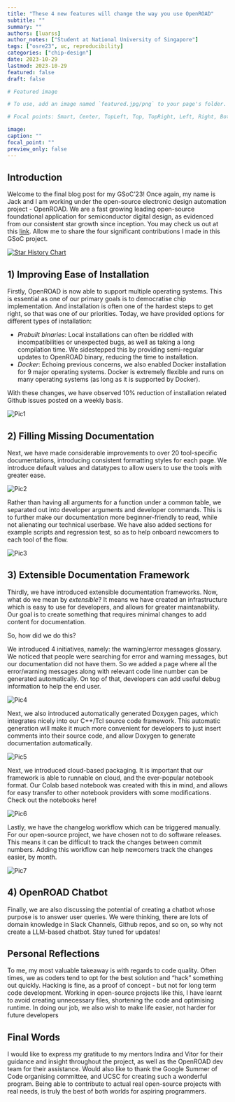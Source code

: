 ```yaml
---
title: "These 4 new features will change the way you use OpenROAD"
subtitle: ""
summary: ""
authors: [luarss]
author_notes: ["Student at National University of Singapore"]
tags: ["osre23", uc, reproducibility]
categories: ["chip-design"]
date: 2023-10-29
lastmod: 2023-10-29
featured: false
draft: false

# Featured image

# To use, add an image named `featured.jpg/png` to your page's folder.

# Focal points: Smart, Center, TopLeft, Top, TopRight, Left, Right, BottomLeft, Bottom, BottomRight.

image:
caption: ""
focal_point: ""
preview_only: false
---
```


## Introduction

Welcome to the final blog post for my GSoC’23! Once again, my name is
Jack and I am working under the open-source electronic design automation
project - OpenROAD. We are a fast growing leading open-source 
foundational application for semiconductor digital design, as evidenced 
from our consistent star growth since inception. You may check us out 
at this [link](https://github.com/The-OpenROAD-Project/OpenROAD/). 
Allow me to share the four significant contributions I made in this GSoC 
project.

[![Star History Chart](https://api.star-history.com/svg?repos=The-OpenROAD-Project/OpenROAD&type=Date)](https://star-history.com/#The-OpenROAD-Project/OpenROAD&Date)

## 1) Improving Ease of Installation

Firstly, OpenROAD is now able to support multiple operating systems. 
This is essential as one of our primary goals is to democratise chip 
implementation. And installation is often one of the hardest steps 
to get right, so that was one of our priorities. Today, we have 
provided options for different types of installation:

- *Prebuilt binaries*: Local installations can often be riddled 
with incompatibilities or unexpected bugs, as well as taking a long 
compilation time. We sidestepped this by providing semi-regular 
updates to OpenROAD binary, reducing the time to installation.
- *Docker*: Echoing previous concerns, we also enabled Docker installation 
for 9 major operating systems. Docker is extremely flexible and runs 
on many operating systems (as long as it is supported by Docker).

With these changes, we have observed 10% reduction of installation related Github issues posted on a weekly basis. 

![Pic1](pic1.png "Figure 1: Supported OS matrix")

## 2) Filling Missing Documentation

Next, we have made considerable improvements to over 20 tool-specific
documentations, introducing consistent formatting styles for each page.
We introduce default values and datatypes to allow users to use the 
tools with greater ease.

![Pic2](pic2.png "Figure 2: Helpful documentation defaults and datatype")

Rather than having all arguments for a function under a common table,
we separated out into developer arguments and developer commands. 
This is to further make our documentation more beginner-friendly to read,
while not alienating our technical userbase. We have also added sections 
for example scripts and regression test, so as to help onboard 
newcomers to each tool of the flow.

![Pic3](pic3.png "Figure 3: Useful developer commands, example scripts, and regression test instructions")

## 3) Extensible Documentation Framework

Thirdly, we have introduced extensible documentation frameworks. 
Now, what do we mean by *extensible*? It means we have created an 
infrastructure which is easy to use for developers, and allows for 
greater maintanability. Our goal is to create something that 
requires minimal changes to add content for documentation. 

So, how did we do this?

We introduced 4 initiatives, namely: the warning/error messages glossary.
We noticed that people were searching for error and warning messages,
but our documentation did not have them. So we added a page where all 
the error/warning messages along with relevant code line number can
be generated automatically. On top of that, developers can add useful 
debug information to help the end user.

![Pic4](pic4.png "Figure 4: Warning/Error messages glossary.")

Next, we also introduced automatically generated Doxygen pages, which 
integrates nicely into our C++/Tcl source code framework. This automatic 
generation will make it much more convenient for developers to just 
insert comments into their source code, and allow Doxygen to generate 
documentation automatically.

![Pic5](pic5.png "Figure 5: Doxygen pages.")

Next, we introduced cloud-based packaging. It is important that our 
framework is able to runnable on cloud, and the ever-popular notebook 
format. Our Colab based notebook was created with this in mind, and 
allows for easy transfer to other notebook providers with some 
modifications. Check out the notebooks here!

![Pic6](pic6.png "Figure 6: Google Colab can now run OpenROAD scripts.")

Lastly, we have the changelog workflow which can be triggered manually.
For our open-source project, we have chosen not to do software releases. 
This means it can be difficult to track the changes between commit 
numbers. Adding this workflow can help newcomers track the changes 
easier, by month.

![Pic7](pic7.png "Figure 7: Sample output of github changelog")

## 4) OpenROAD Chatbot

Finally, we are also discussing the potential of creating a chatbot whose
purpose is to answer user queries. We were thinking, there are lots of 
domain knowledge in Slack Channels, Github repos, and so on, so why 
not create a LLM-based chatbot. Stay tuned for updates!

## Personal Reflections

To me, my most valuable takeaway is with regards to code quality. Often
times, we as coders tend to opt for the best solution and “hack” something 
out quickly. Hacking is fine, as a proof of concept - but not for 
long term code development. Working in open-source projects like this, 
I have learnt to avoid creating unnecessary files, shortening the code 
and optimising runtime. In doing our job, we also wish to make life 
easier, not harder for future developers

## Final Words

I would like to express my gratitude to my mentors Indira and Vitor for
their guidance and insight throughout the project, as well as the 
OpenROAD dev team for their assistance. Would also like to thank the 
Google Summer of Code organising committee, and UCSC for creating such a 
wonderful program. Being able to contribute to actual real open-source 
projects with real needs, is truly the best of both worlds for aspiring 
programmers.
